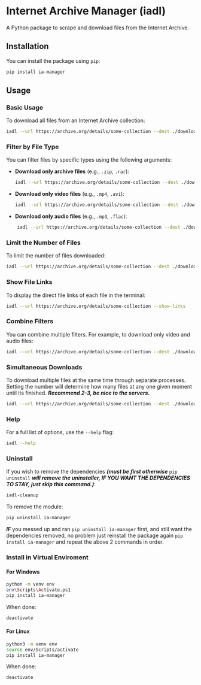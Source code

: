 
# Internet Archive Manager (iadl)

A Python package to scrape and download files from the Internet Archive.

## Installation

You can install the package using `pip`:

```bash
pip install ia-manager
```

## Usage

### Basic Usage

To download all files from an Internet Archive collection:

```bash
iadl --url https://archive.org/details/some-collection --dest ./downloads
```

### Filter by File Type

You can filter files by specific types using the following arguments:

- **Download only archive files**  (e.g.,  `.zip`,  `.rar`):

    ```bash
    iadl --url https://archive.org/details/some-collection --dest ./downloads --archive
    ```

- **Download only video files**  (e.g.,  `.mp4`,  `.avi`):

    ```bash
    iadl --url https://archive.org/details/some-collection --dest ./downloads --video
    ```

- **Download only audio files**  (e.g.,  `.mp3`,  `.flac`):

```bash
    iadl --url https://archive.org/details/some-collection --dest ./downloads --audio
```

### Limit the Number of Files

To limit the number of files downloaded:

```bash
iadl --url https://archive.org/details/some-collection --dest ./downloads --limit 5
```

### Show File Links

To display the direct file links of each file in the terminal:

```bash
iadl --url https://archive.org/details/some-collection --show-links
```

### Combine Filters

You can combine multiple filters. For example, to download only video and audio files:

```bash
iadl --url https://archive.org/details/some-collection --dest ./downloads --video --audio
```

### Simultaneous Downloads

To download multiple files at the same time through separate processes. Setting the number will determine how many files at any one given moment until its finished. ***Recommend 2-3, be nice to the servers.***

```bash
iadl --url https://archive.org/details/some-collection --dest ./downloads --audio --concurrent 3
```

### Help

For a full list of options, use the  `--help`  flag:

```bash
iadl --help
```

### Uninstall

If you wish to remove the dependencies ***(must be first otherwise*** `pip uninstall` ***will remove the uninstaller, IF YOU WANT THE DEPENDENCIES TO STAY, just skip this command.)***:

```bash
iadl-cleanup
```

To remove the module:

```bash
pip uninstall ia-manager
```

***IF*** you messed up and ran ```pip uninstall ia-manager``` first, and still want the dependencies removed, no problem just reinstall the package again ```pip install ia-manager``` and repeat the above 2 commands in order.

### Install in Virtual Enviroment

#### For Windows

```bash
python -m venv env
env\Scripts\Activate.ps1
pip install ia-manager
```

When done:

```bash
deactivate
```

#### For Linux

```bash
python3 -m venv env
source env/Scripts/activate
pip install ia-manager
```

When done:

```bash
deactivate
```
